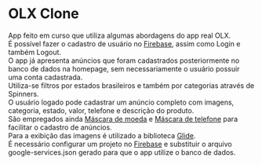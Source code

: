 # OLX Clone
App feito em curso que utiliza algumas abordagens do app real OLX.
<br>É possível fazer o cadastro de usuário no [Firebase](https://accounts.google.com/signin/v2/identifier?passive=1209600&osid=1&continue=https%3A%2F%2Fconsole.firebase.google.com%2F%3Fhl%3Dpt-br&followup=https%3A%2F%2Fconsole.firebase.google.com%2F%3Fhl%3Dpt-br&hl=pt-br&flowName=GlifWebSignIn&flowEntry=ServiceLogin), assim como Login e também Logout.
<br>O app já apresenta anúncios que foram cadastrados posteriormente no banco de dados na homepage, sem necessariamente o usuário possuir uma conta cadastrada.
<br>Utiliza-se filtros por estados brasileiros e também por categorias através de Spinners.
<br>O usuário logado pode cadastrar um anúncio completo com imagens, categoria, estado, valor, telefone e descrição do produto.
<br>São empregados ainda [Máscara de moeda](https://github.com/BlacKCaT27/CurrencyEditText) e [Máscara de telefone](https://github.com/santalu/maskara) para facilitar o cadastro de anúncios.
<br>Para a exibição das imagens é utilizado a biblioteca [Glide](https://github.com/bumptech/glide).
<br>É necessário configurar um projeto no [Firebase](https://accounts.google.com/signin/v2/identifier?passive=1209600&osid=1&continue=https%3A%2F%2Fconsole.firebase.google.com%2F%3Fhl%3Dpt-br&followup=https%3A%2F%2Fconsole.firebase.google.com%2F%3Fhl%3Dpt-br&hl=pt-br&flowName=GlifWebSignIn&flowEntry=ServiceLogin) e substituir o arquivo google-services.json gerado para que o app utilize o banco de dados.</br>
